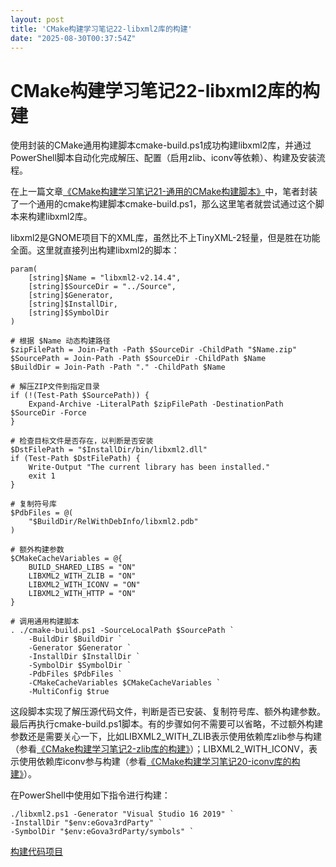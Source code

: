 ```yaml
---
layout: post
title: 'CMake构建学习笔记22-libxml2库的构建'
date: "2025-08-30T00:37:54Z"
---
```

CMake构建学习笔记22-libxml2库的构建
=========================

使用封装的CMake通用构建脚本cmake-build.ps1成功构建libxml2库，并通过PowerShell脚本自动化完成解压、配置（启用zlib、iconv等依赖）、构建及安装流程。

在上一篇文章[《CMake构建学习笔记21-通用的CMake构建脚本》](https://charlee44.com/post.html?id=b968d5152f914d6689c3aebb5facce39)中，笔者封装了一个通用的cmake构建脚本cmake-build.ps1，那么这里笔者就尝试通过这个脚本来构建libxml2库。

libxml2是GNOME项目下的XML库，虽然比不上TinyXML-2轻量，但是胜在功能全面。这里就直接列出构建libxml2的脚本：

    param(    
        [string]$Name = "libxml2-v2.14.4",
        [string]$SourceDir = "../Source",
        [string]$Generator,
        [string]$InstallDir,  
        [string]$SymbolDir 
    )
    
    # 根据 $Name 动态构建路径
    $zipFilePath = Join-Path -Path $SourceDir -ChildPath "$Name.zip"
    $SourcePath = Join-Path -Path $SourceDir -ChildPath $Name
    $BuildDir = Join-Path -Path "." -ChildPath $Name
    
    # 解压ZIP文件到指定目录
    if (!(Test-Path $SourcePath)) {
        Expand-Archive -LiteralPath $zipFilePath -DestinationPath $SourceDir -Force
    }
    
    # 检查目标文件是否存在，以判断是否安装
    $DstFilePath = "$InstallDir/bin/libxml2.dll"
    if (Test-Path $DstFilePath) {
        Write-Output "The current library has been installed."
        exit 1
    } 
    
    # 复制符号库
    $PdbFiles = @(
        "$BuildDir/RelWithDebInfo/libxml2.pdb"
    ) 
    
    # 额外构建参数
    $CMakeCacheVariables = @{
        BUILD_SHARED_LIBS = "ON"
        LIBXML2_WITH_ZLIB = "ON"
        LIBXML2_WITH_ICONV = "ON"
        LIBXML2_WITH_HTTP = "ON"
    }
    
    # 调用通用构建脚本
    . ./cmake-build.ps1 -SourceLocalPath $SourcePath `
        -BuildDir $BuildDir `
        -Generator $Generator `
        -InstallDir $InstallDir `
        -SymbolDir $SymbolDir `
        -PdbFiles $PdbFiles `
        -CMakeCacheVariables $CMakeCacheVariables `
        -MultiConfig $true 
    

这段脚本实现了解压源代码文件，判断是否已安装、复制符号库、额外构建参数。最后再执行cmake-build.ps1脚本。有的步骤如何不需要可以省略，不过额外构建参数还是需要关心一下，比如LIBXML2\_WITH\_ZLIB表示使用依赖库zlib参与构建（参看[《CMake构建学习笔记2-zlib库的构建》](https://charlee44.com/post.html?id=22be62bbb76047da9a3489eb470bab8c)）；LIBXML2\_WITH\_ICONV，表示使用依赖库iconv参与构建（参看[《CMake构建学习笔记20-iconv库的构建》](https://charlee44.com/post.html?id=79759dac638b4f4c9eaa0642f97af3d7)）。

在PowerShell中使用如下指令进行构建：

    ./libxml2.ps1 -Generator "Visual Studio 16 2019" `
    -InstallDir "$env:eGova3rdParty" `
    -SymbolDir "$env:eGova3rdParty/symbols" `
    

[构建代码项目](https://github.com/fafa1899/BuildCppDependency)
